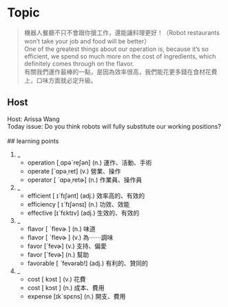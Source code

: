 # Topic

> 機器人餐廳不只不會跟你搶工作，還能讓料理更好！（Robot restaurants won’t take your job and food will be better） <br>
> One of the greatest things about our operation is, because it’s so efficient, we spend so much more on the cost of ingredients, which definitely comes through on the flavor. <br>
> 有關我們運作最棒的一點，是因為效率很高，我們能花更多錢在食材花費上，口味方面就必定升級。 <br>

## Host
Host: Arissa Wang
<br>Today issue: Do you think robots will fully substitute our working positions?
<br><br>## learning points
1. _
	* operation  [͵ɑpəˋreʃən]  (n.)  運作、活動、手術
	* operate  [ˋɑpə͵ret]  (v.)  營業、操作
	* operator  [ ˋɑpə͵retɚ]  (n.)  作業員、操作員
2. _
	* efficient  [ ɪˋfɪʃənt]  (adj.)  效率高的、有效的
	* efficiency  [ ɪˋfɪʃənsɪ]  (n.)  功效、效能
	* effective  [ɪˋfɛktɪv]  (adj.)  生效的、有效的
3. _
	* flavor  [ ˋflevɚ ]  (n.)  味道
	* flavor  [ ˋflevɚ ]  (v.)  為⋯⋯調味
	* favor  [ˋfevɚ]  (v.)  支持、偏愛
	* favor  [ˋfevɚ]  (n.)  幫助
	* favorable  [ ˋfevərəb!]  (adj.)  有利的、贊同的
4. _
	* cost  [ kɔst ]  (v.)  花費
	* cost  [ kɔst ]  (n.)  成本、費用
	* expense  [ɪkˋspɛns]  (n.)  開支、費用






